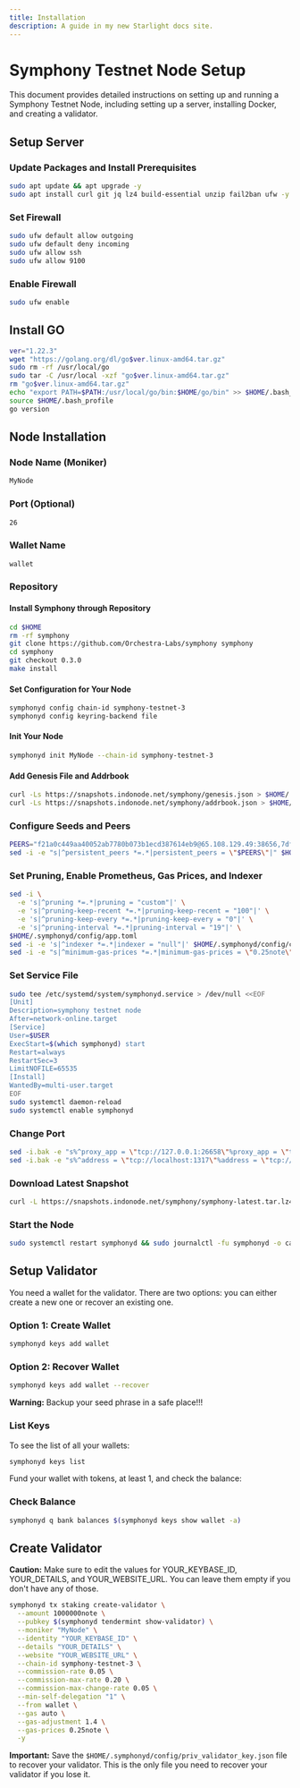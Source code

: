 ```yaml
---
title: Installation
description: A guide in my new Starlight docs site.
---
```


# Symphony Testnet Node Setup

This document provides detailed instructions on setting up and running a Symphony Testnet Node, including setting up a server, installing Docker, and creating a validator.

## Setup Server

### Update Packages and Install Prerequisites

```bash
sudo apt update && apt upgrade -y
sudo apt install curl git jq lz4 build-essential unzip fail2ban ufw -y
```

### Set Firewall

```bash
sudo ufw default allow outgoing
sudo ufw default deny incoming
sudo ufw allow ssh
sudo ufw allow 9100
```

### Enable Firewall

```bash
sudo ufw enable
```

## Install GO

```bash
ver="1.22.3"
wget "https://golang.org/dl/go$ver.linux-amd64.tar.gz"
sudo rm -rf /usr/local/go
sudo tar -C /usr/local -xzf "go$ver.linux-amd64.tar.gz"
rm "go$ver.linux-amd64.tar.gz"
echo "export PATH=$PATH:/usr/local/go/bin:$HOME/go/bin" >> $HOME/.bash_profile
source $HOME/.bash_profile
go version
```

## Node Installation

### Node Name (Moniker)

```bash
MyNode
```

### Port (Optional)

```bash
26
```

### Wallet Name

```bash
wallet
```

### Repository

#### Install Symphony through Repository

```bash
cd $HOME
rm -rf symphony
git clone https://github.com/Orchestra-Labs/symphony symphony
cd symphony
git checkout 0.3.0
make install
```

#### Set Configuration for Your Node

```bash
symphonyd config chain-id symphony-testnet-3
symphonyd config keyring-backend file
```

#### Init Your Node

```bash
symphonyd init MyNode --chain-id symphony-testnet-3
```

#### Add Genesis File and Addrbook

```bash
curl -Ls https://snapshots.indonode.net/symphony/genesis.json > $HOME/.symphonyd/config/genesis.json
curl -Ls https://snapshots.indonode.net/symphony/addrbook.json > $HOME/.symphonyd/config/addrbook.json
```

### Configure Seeds and Peers

```bash
PEERS="f21a0c449aa40052ab7780b073b1ecd387614eb9@65.108.129.49:38656,7dfa9c9d1f69d4cb7ea7a602ebd341c578b79ba9@91.205.105.37:35656,b534103adb9607b43a5d2c7b2080d0451252341e@94.250.203.128:26656,f3a0085a5d6009c5bd1e1348319fb71b2a5d749b@116.202.218.189:11856,a495c12eac37c0eb92ae8b2af5bcc7ede5534772@88.99.254.62:23656,7c768a0e530ea21d253c9ae6ca6f29f3da7cde48@38.242.157.63:26656,e4c2bc50373c76557292868f8dbf5a636e8e8155@152.53.22.203:25656,f4bad1c7e7ea2ccff5d55d0c1301f1198d181899@162.55.213.116:42656,7ad8144f0459c54b56c96e56ff4b0ca9c4bc8794@149.50.102.86:35656,b3fc76a630180a42d8baf24a226a4bd2a6b746ad@65.21.215.142:39656,8835c8b99e2fae9b7900b25136423a00c935a043@84.247.175.206:39656,14624069e8c156b6e4e7d522e1126a9dc34dbe46@188.241.240.117:36656,0d32644ee60af544e018199093d76635c1e4a37b@45.94.58.14:39656,a3548cfce105e32337ebc3ecae1240e4daf07011@37.27.127.107:35656,ffdd521d16c28ce3016bed487f6faa95c1ad076f@65.21.202.124:24656,62e9d523037900103da58d27398549a11444f032@188.40.73.112:23656,9ca2a8db243d638410ff772345f1d92285188d09@109.199.117.57:26656,be3cc797a053d35a5a521d91c169c89c8a2257be@128.199.167.95:26656,cd1057afb50634d6a267fe233c6bc51b10cf6dd1@84.247.131.187:12656,29e0875c76542a397650c7e78da159e7dc7ea781@209.97.169.74:26656,fe7ab8cb929764fe645dda43be697ce480a436dd@109.199.117.108:26656,22e9b542b7f690922e846f479878ab391e69c4c3@57.129.35.242:26656,428e8ceb6f4783bc971888c55c37fbd3bbae3502@178.128.27.169:26656,8600e62340ebb5dee9350469a78192eb1e620473@14.226.121.54:20656,1a80d895ece8b5dbb5b62b25a43072a631e234ea@159.69.146.32:42656,2062d4c9b26e01ca74e110428b06f8edc6cd5a05@195.201.194.231:35656,f56d8c77e6a6716d67e3e034de0e0cda70f5c235@94.136.188.196:26656,bd980568469c8c0e8c5fd0f8adcbbbe94ddd041a@135.181.79.242:35656,5c0c693e0e6e22e12be5fb47752937e832e053eb@92.118.57.222:35656,00b75f22fa75ee39c54f785d6eb3700e4a0981c7@45.8.148.166:26656,5c57ff95a49daebc91d8c0b20b4fc40f600cc310@65.109.87.218:39656,23ecd7a3b2d97711cec5c3a8159cdb0c540c1d77@65.109.115.15:35656,07650d0b7027d4e80a369bc308897acf2c59daef@213.199.57.212:39656,38d958b028f7228facef4745fb6401e7ac8b89d6@65.21.198.100:24856,14baf7f538abb121a3e936b4561dd3c7145035ca@65.109.83.40:29256,3448d552ef2c7485fb805f0cc662e882dabb6463@194.233.69.228:26656,3456d4af79000354486130560ec0c31262dca9fb@159.223.223.184:26656,0a66a8b150825b71d6655faaae2e2c8b811cd55e@148.113.170.13:16611,0a244e5dfd5783d30a184901ace2b4f2ef5f7e68@155.133.22.148:26656,894ca90b3ac451bcdb87276b0c4f815dd3583e74@213.199.39.187:35656,0e384f7532a7beca665130b44627a58476f4746d@136.243.104.103:24856,95edc0c89a26e544a04438a579c0865548481ec3@185.217.126.249:26656,b0e3fc9321f0de15dc20c719d18b19bf3b993344@109.199.98.25:26656,8e5d8b822c67b9e60f884857c2b58af95e1c67be@152.53.19.64:14656,82256fa5f217e4b6bc9e006c73d6d81b934f49f1@45.159.230.128:17656,9ba9ac89cc4d8b272d1124d62992b2572d35f83a@62.169.16.24:656,a7fc5ef2092d22b67d283d3f9d8f17c7442682e1@68.183.187.199:26656,8ba2e8c2964a58e69f02af175e473ce232d544dc@109.123.238.47:26656,fef5816de49c6f9f649a3196bd4c1e2116d611e6@206.189.93.38:26656,655b2a12419bc6252fb15e687fd604fe858415e6@65.109.117.113:29256,ec3c0bf2f8d743c4498253a47ffc77cff705148a@167.99.157.205:26656,1e8e012104bb3de286dc549e9f0270e0d074f3d1@2.58.82.19:26656,77ce4b0a96b3c3d6eb2beb755f9f6f573c1b4912@178.18.251.146:22656,96605eb667eb5100ba9a1542a11e94415d486c82@185.182.186.122:15656,7ecaeeada7bc77deb916cc8450e6603d85168dde@109.199.117.232:26656,3236c0970cf2fa30472e08b6a63f7f81119dbca1@75.119.157.78:656,67147a0a639ce7eef14a6608121c6dbbe205dec2@37.60.251.177:26656,badf386c35307c0fd5c18305f5793dafdef6b119@185.192.97.28:26656,53e0d236d4414ef397643a6a9a9277c29c06473f@89.117.52.46:26656,6467f265a4ea1477d6c00f8c96feead4a5d9eb3c@45.159.222.95:656,3f58299f67b94e158945b8f15033a409f24cd577@51.178.92.69:18656,22a295ddcfa7ecf37359b56712e508a3e59ebbad@207.244.238.120:26656,e520c4bf09066c852be861cd683c7eadabd5ddbd@116.202.32.209:26656,231d2b8442460e267134998c5a2fd9a0c183d816@45.90.96.220:51556,fbc16e44352b1a91df9a8e623b117595b096697c@65.109.139.230:35656,00cff5e4f5f7d5afe90bb7c3974d359f1c6facc4@45.155.164.41:35656,7c5e48af7fdc8a1acf0b7681460904e48e96780d@95.217.225.147:26656,337c03ec2b46ddd4131af83d9c79bcf1184a4463@207.180.255.125:26656,46552ce672bd1f4861322565a43b68b6fc1445fc@62.169.29.146:26656"
sed -i -e "s|^persistent_peers *=.*|persistent_peers = \"$PEERS\"|" $HOME/.symphonyd/config/config.toml
```

### Set Pruning, Enable Prometheus, Gas Prices, and Indexer

```bash
sed -i \
  -e 's|^pruning *=.*|pruning = "custom"|' \
  -e 's|^pruning-keep-recent *=.*|pruning-keep-recent = "100"|' \
  -e 's|^pruning-keep-every *=.*|pruning-keep-every = "0"|' \
  -e 's|^pruning-interval *=.*|pruning-interval = "19"|' \
$HOME/.symphonyd/config/app.toml
sed -i -e 's|^indexer *=.*|indexer = "null"|' $HOME/.symphonyd/config/config.toml
sed -i -e "s|^minimum-gas-prices *=.*|minimum-gas-prices = \"0.25note\"|" $HOME/.symphonyd/config/app.toml
```

### Set Service File

```bash
sudo tee /etc/systemd/system/symphonyd.service > /dev/null <<EOF
[Unit]
Description=symphony testnet node
After=network-online.target
[Service]
User=$USER
ExecStart=$(which symphonyd) start
Restart=always
RestartSec=3
LimitNOFILE=65535
[Install]
WantedBy=multi-user.target
EOF
sudo systemctl daemon-reload
sudo systemctl enable symphonyd
```

### Change Port

```bash
sed -i.bak -e "s%^proxy_app = \"tcp://127.0.0.1:26658\"%proxy_app = \"tcp://127.0.0.1:26658\"%; s%^laddr = \"tcp://127.0.0.1:26657\"%laddr = \"tcp://127.0.0.1:26657\"%; s%^pprof_laddr = \"localhost:6060\"%pprof_laddr = \"localhost:26060\"%; s%^laddr = \"tcp://0.0.0.0:26656\"%laddr = \"tcp://0.0.0.0:26656\"%; s%^prometheus_listen_addr = \":26660\"%prometheus_listen_addr = \":26660\"" $HOME/.symphonyd/config/config.toml
sed -i.bak -e "s%^address = \"tcp://localhost:1317\"%address = \"tcp://0.0.0.0:26317\"%; s%^address = \":8080\"%address = \":26080\"%; s%^address = \"localhost:9090\"%address = \"0.0.0.0:26090\"%; s%^address = \"0.0.0.0:9091\"%address = \"0.0.0.0:26091\"%; s%:8545%:26545%; s%:8546%:26546%; s%:6065%:60265%" $HOME/.symphonyd/config/app.toml
```

### Download Latest Snapshot

```bash
curl -L https://snapshots.indonode.net/symphony/symphony-latest.tar.lz4 | tar -Ilz4 -xf - -C $HOME/.symphonyd
```

### Start the Node

```bash
sudo systemctl restart symphonyd && sudo journalctl -fu symphonyd -o cat
```

## Setup Validator

You need a wallet for the validator. There are two options: you can either create a new one or recover an existing one.

### Option 1: Create Wallet

```bash
symphonyd keys add wallet
```

### Option 2: Recover Wallet

```bash
symphonyd keys add wallet --recover
```

**Warning:** Backup your seed phrase in a safe place!!!

### List Keys

To see the list of all your wallets:

```bash
symphonyd keys list
```

Fund your wallet with tokens, at least 1, and check the balance:

### Check Balance

```bash
symphonyd q bank balances $(symphonyd keys show wallet -a)
```

## Create Validator

**Caution:** Make sure to edit the values for YOUR_KEYBASE_ID, YOUR_DETAILS, and YOUR_WEBSITE_URL. You can leave them empty if you don't have any of those.

```bash
symphonyd tx staking create-validator \
  --amount 1000000note \
  --pubkey $(symphonyd tendermint show-validator) \
  --moniker "MyNode" \
  --identity "YOUR_KEYBASE_ID" \
  --details "YOUR_DETAILS" \
  --website "YOUR_WEBSITE_URL" \
  --chain-id symphony-testnet-3 \
  --commission-rate 0.05 \
  --commission-max-rate 0.20 \
  --commission-max-change-rate 0.05 \
  --min-self-delegation "1" \
  --from wallet \
  --gas auto \
  --gas-adjustment 1.4 \
  --gas-prices 0.25note \
  -y
```

**Important:** Save the `$HOME/.symphonyd/config/priv_validator_key.json` file to recover your validator. This is the only file you need to recover your validator if you lose it.
